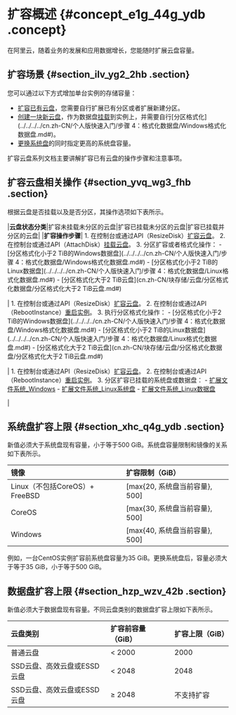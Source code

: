# 扩容概述 {#concept_e1g_44g_ydb .concept}

在阿里云，随着业务的发展和应用数据增长，您能随时扩展云盘容量。

## 扩容场景 {#section_ilv_yg2_2hb .section}

您可以通过以下方式增加单台实例的存储容量：

-   [扩容已有云盘](cn.zh-CN/块存储/云盘/扩容云盘/扩容云盘容量.md#)，您需要自行扩展已有分区或者扩展新建分区。
-   [创建一块新云盘](cn.zh-CN/块存储/云盘/创建云盘/创建按量付费云盘.md#)，作为数据盘[挂载](cn.zh-CN/块存储/云盘/挂载云盘.md#)到实例上，并需要自行[分区格式化](../../../../cn.zh-CN/个人版快速入门/步骤 4：格式化数据盘/Windows格式化数据盘.md#)。
-   [更换系统盘](cn.zh-CN/块存储/云盘/更换系统盘/更换系统盘（公共镜像）.md#)的同时指定更高的系统盘容量。

扩容云盘系列文档主要讲解扩容已有云盘的操作步骤和注意事项。

## 扩容云盘相关操作 {#section_yvq_wg3_fhb .section}

根据云盘是否挂载以及是否分区，其操作选项如下表所示。

|**云盘状态分类**|扩容未挂载未分区的云盘|扩容已挂载未分区的云盘|扩容已挂载并分区的云盘|
|**扩容操作步骤**| 1.  在控制台或通过API（ResizeDisk）[扩容云盘](cn.zh-CN/块存储/云盘/扩容云盘/扩容云盘容量.md#)。
2.  在控制台或通过API（AttachDisk）[挂载云盘](cn.zh-CN/块存储/云盘/挂载云盘.md#)。
3.  分区扩容或者格式化操作：
    -   [分区格式化小于2 TiB的Windows数据盘](../../../../cn.zh-CN/个人版快速入门/步骤 4：格式化数据盘/Windows格式化数据盘.md#)
    -   [分区格式化小于2 TiB的Linux数据盘](../../../../cn.zh-CN/个人版快速入门/步骤 4：格式化数据盘/Linux格式化数据盘.md#)
    -   [分区格式化大于2 TiB云盘](cn.zh-CN/块存储/云盘/分区格式化数据盘/分区格式化大于2 TiB云盘.md#)

 | 1.  在控制台或通过API（ResizeDisk）[扩容云盘](cn.zh-CN/块存储/云盘/扩容云盘/扩容云盘容量.md#)。
2.  在控制台或通过API（RebootInstance）[重启实例](../../../../cn.zh-CN/实例/管理实例/重启实例.md#)。
3.  执行分区格式化操作：
    -   [分区格式化小于2 TiB的Windows数据盘](../../../../cn.zh-CN/个人版快速入门/步骤 4：格式化数据盘/Windows格式化数据盘.md#)
    -   [分区格式化小于2 TiB的Linux数据盘](../../../../cn.zh-CN/个人版快速入门/步骤 4：格式化数据盘/Linux格式化数据盘.md#)
    -   [分区格式化大于2 TiB云盘](cn.zh-CN/块存储/云盘/分区格式化数据盘/分区格式化大于2 TiB云盘.md#)

 | 1.  在控制台或通过API（ResizeDisk）[扩容云盘](cn.zh-CN/块存储/云盘/扩容云盘/扩容云盘容量.md#)。
2.  在控制台或通过API（RebootInstance）[重启实例](../../../../cn.zh-CN/实例/管理实例/重启实例.md#)。
3.  分区扩容已挂载的系统盘或数据盘：
    -   [扩展文件系统\_Windows](cn.zh-CN/块存储/云盘/扩容云盘/扩展分区和文件系统_Windows.md#)
    -   [扩展文件系统\_Linux系统盘](cn.zh-CN/块存储/云盘/扩容云盘/扩展分区与文件系统_Linux系统盘.md#)
    -   [扩展文件系统\_Linux数据盘](cn.zh-CN/块存储/云盘/扩容云盘/扩展分区与文件系统_Linux数据盘.md#)

 |

## 系统盘扩容上限 {#section_xhc_q4g_ydb .section}

新值必须大于系统盘现有容量，小于等于500 GiB。系统盘容量限制和镜像的关系如下表所示。

|镜像|扩容限制（GiB）|
|:-|:--------|
|Linux（不包括CoreOS）+ FreeBSD|\[max\{20, 系统盘当前容量\}, 500\]|
|CoreOS|\[max\{30, 系统盘当前容量\}, 500\]|
|Windows|\[max\{40, 系统盘当前容量\}, 500\]|

例如，一台CentOS实例扩容前系统盘容量为35 GiB。更换系统盘后，容量必须大于等于35 GiB，小于等于500 GiB。

## 数据盘扩容上限 {#section_hzp_wzv_42b .section}

新值必须大于数据盘现有容量。不同云盘类别的数据盘扩容上限如下表所示。

|云盘类别|扩容前容量（GiB）|扩容上限（GiB）|
|:---|:---------|:--------|
|普通云盘|< 2000|2000|
|SSD云盘、高效云盘或ESSD云盘|< 2048|2048|
|SSD云盘、高效云盘或ESSD云盘|≥ 2048|不支持扩容|


